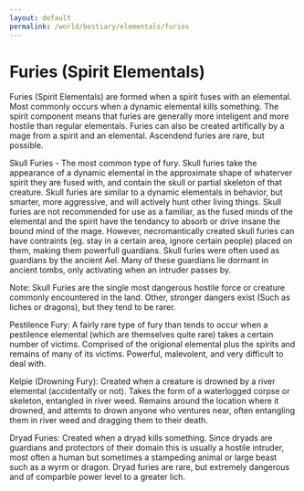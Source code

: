 ```yaml
---
layout: default
permalink: /world/bestiary/elementals/furies
---
```


# Furies (Spirit Elementals)

Furies (Spirit Elementals) are formed when a spirit fuses with an
elemental. Most commonly occurs when a dynamic elemental kills
something. The spirit component means that furies are generally more
inteligent and more hostile than regular elementals. Furies can also be
created artifically by a mage from a spirit and an elemental. Ascendend
furies are rare, but possible.

Skull Furies - The most common type of fury. Skull furies take the
appearance of a dynamic elemental in the approximate shape of whaterver
spirit they are fused with, and contain the skull or partial skeleton
of that creature. Skull furies are similar to a dynamic
elementals in behavior, but smarter, more aggressive, and will actively
hunt other living things.
Skull furies are not recommended for use as a familiar, as the fused
minds of the elemental and the spirit have the tendancy to absorb or
drive insane the bound mind of the mage. However, necromantically
created skull furies can have contraints (eg. stay in a certain area,
ignore certain people) placed on them, making them powerfull guardians.
Skull furies were often used as guardians by the ancient Ael. Many of
these guardians lie dormant in ancient tombs, only activating when an
intruder passes by.

Note: Skull Furies are the single most dangerous hostile force or
creature commonly encountered in the land. Other, stronger dangers
exist (Such as liches or dragons), but they tend to be rarer.

Pestilence Fury: A fairly rare type of fury than tends to occur when a
pestilence elemental (which are themselves quite rare) takes a certain
number of victims. Comprised of the origional elemental plus the
spirits and remains of many of its victims. Powerful, malevolent, and
very difficult to deal with.

Kelpie (Drowning Fury): Created when a creature is drowned by a river
elemental (accidentally or not). Takes the form of a waterlogged corpse
or skeleton, entangled in river weed. Remains around the location where
it drowned, and attemts to drown anyone who ventures near, often
entangling them in river weed and dragging them to their death.

Dryad Furies: Created when a dryad kills something. Since dryads are
guardians and protectors of their domain this is usually a hostile
intruder, most often a human but sometimes a stampeding animal or large
beast such as a wyrm or dragon. Dryad furies are rare, but extremely
dangerous and of comparble power level to a greater lich.



